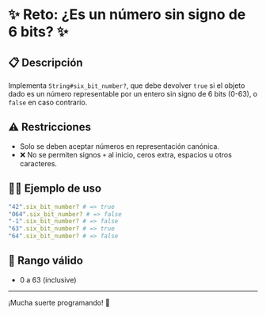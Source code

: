 # ✨ Reto: ¿Es un número sin signo de 6 bits? ✨

## 📋 Descripción
Implementa `String#six_bit_number?`, que debe devolver `true` si el objeto dado es un número representable por un entero sin signo de 6 bits (0-63), o `false` en caso contrario.

## ⚠️ Restricciones
- Solo se deben aceptar números en representación canónica.
- ❌ No se permiten signos `+` al inicio, ceros extra, espacios u otros caracteres.

## 🧑‍💻 Ejemplo de uso
```ruby
"42".six_bit_number? # => true
"064".six_bit_number? # => false
"-1".six_bit_number? # => false
"63".six_bit_number? # => true
"64".six_bit_number? # => false
```

## 🚦 Rango válido
- 0 a 63 (inclusive)

---
¡Mucha suerte programando! 🚀
